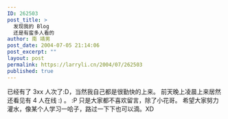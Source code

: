 ```yaml
---
ID: 262503
post_title: >
  发现我的 Blog
  还是有蛮多人看的
author: 南 靖男
post_date: 2004-07-05 21:14:06
post_excerpt: ""
layout: post
permalink: https://larryli.cn/2004/07/262503
published: true
---
```

已经有了 3xx 人次了:D，当然我自己都是很勤快的上来。
前天晚上凌晨上来居然还看见有 4 人在线 :) 。
:P 只是大家都不喜欢留言，除了小花哥。
希望大家努力灌水，像某个人学习一哈子，路过一下下也可以滴。XD